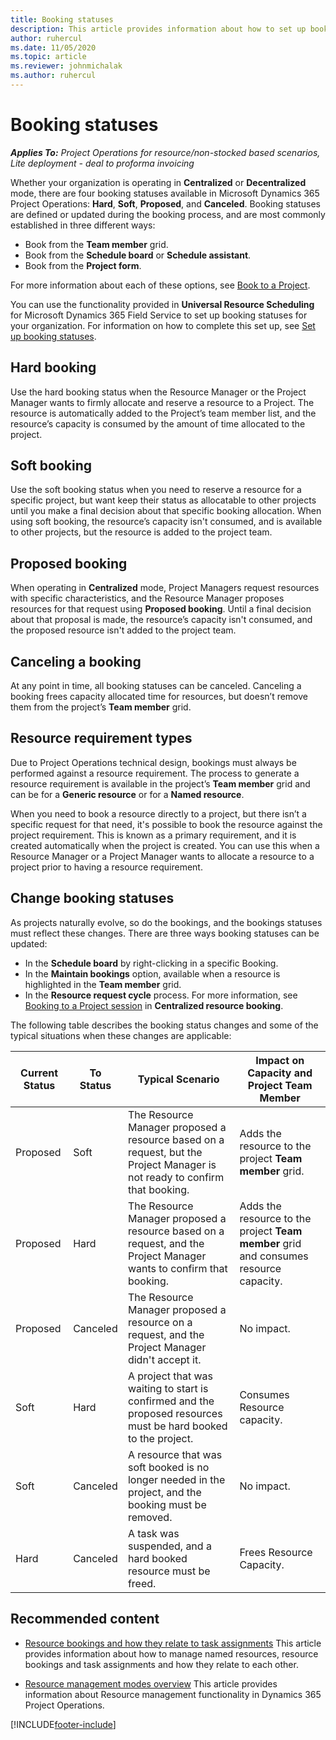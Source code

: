 ```yaml
---
title: Booking statuses
description: This article provides information about how to set up booking statuses for Project Operations.
author: ruhercul
ms.date: 11/05/2020
ms.topic: article
ms.reviewer: johnmichalak
ms.author: ruhercul
---
```


# Booking statuses

_**Applies To:** Project Operations for resource/non-stocked based scenarios, Lite deployment - deal to proforma invoicing_

Whether your organization is operating in **Centralized** or **Decentralized** mode, there are four booking statuses available in Microsoft Dynamics 365 Project Operations: **Hard**, **Soft**, **Proposed**, and **Canceled**. Booking statuses are defined or updated during the booking process, and are most commonly established in three different ways:

-	Book from the **Team member** grid.
-	Book from the **Schedule board** or **Schedule assistant**.
-	Book from the **Project form**.

For more information about each of these options, see [Book to a Project](/dynamics365/project-operations/resource-management/book-project).

You can use the functionality provided in **Universal Resource Scheduling** for Microsoft Dynamics 365 Field Service to set up booking statuses for your organization. For information on how to complete this set up, see [Set up booking statuses](/dynamics365/field-service/set-up-booking-statuses).

## Hard booking

Use the hard booking status when the Resource Manager or the Project Manager wants to firmly allocate and reserve a resource to a Project. The resource is automatically added to the Project’s team member list, and the resource’s capacity is consumed by the amount of time allocated to the project.

## Soft booking

Use the soft booking status when you need to reserve a resource for a specific project, but want keep their status as allocatable to other projects until you make a final decision about that specific booking allocation. When using soft booking, the resource’s capacity isn't consumed, and is available to other projects, but the resource is added to the project team. 

## Proposed booking

When operating in **Centralized** mode, Project Managers request resources with specific characteristics, and the Resource Manager proposes resources for that request using **Proposed booking**. Until a final decision about that proposal is made, the resource’s capacity isn't consumed, and the proposed resource isn't added to the project team.

## Canceling a booking

At any point in time, all booking statuses can be canceled. Canceling a booking frees capacity allocated time for resources, but doesn’t remove them from the project’s **Team member** grid. 

## Resource requirement types

Due to Project Operations technical design, bookings must always be performed against a resource requirement. The process to generate a resource requirement is available in the project’s **Team member** grid and can be for a **Generic resource** or for a **Named resource**.

When you need to book a resource directly to a project, but there isn’t a specific request for that need, it's possible to book the resource against the project requirement. This is known as a primary requirement, and it is created automatically when the project is created. You can use this when a Resource Manager or a Project Manager wants to allocate a resource to a project prior to having a resource requirement. 

## Change booking statuses

As projects naturally evolve, so do the bookings, and the bookings statuses must reflect these changes. There are three ways booking statuses can be updated:

-	In the **Schedule board** by right-clicking in a specific Booking. 
-	In the **Maintain bookings** option, available when a resource is highlighted in the **Team member** grid.
-	In the **Resource request cycle** process. For more information, see [Booking to a Project session](/dynamics365/project-operations/resource-management/book-project) in **Centralized resource booking**.

The following table describes the booking status changes and some of the typical situations when these changes are applicable:

| **Current Status** | **To Status** | **Typical Scenario** | **Impact on Capacity and Project Team Member** |
| --- | --- | --- | --- |
| Proposed | Soft | The Resource Manager proposed a resource based on a request, but the Project Manager is not ready to confirm that booking. | Adds the resource to the project **Team member** grid. |
| Proposed | Hard | The Resource Manager proposed a resource based on a request, and the Project Manager wants to confirm that booking. | Adds the resource to the project **Team member** grid and consumes resource capacity. |
| Proposed | Canceled | The Resource Manager proposed a resource on a request, and the Project Manager didn't accept it. | No impact. |
| Soft | Hard | A project that was waiting to start is confirmed and the proposed resources must be hard booked to the project. | Consumes Resource capacity. |
| Soft | Canceled | A resource that was soft booked is no longer needed in the project, and the booking must be removed. | No impact. |
| Hard | Canceled | A task was suspended, and a hard booked resource must be freed. |  Frees Resource Capacity. |


## Recommended content

- [Resource bookings and how they relate to task assignments](../psa/faq-bookings-and-assignments.md)
  This article provides information about how to manage named resources, resource bookings and task assignments and how they relate to each other.
  
- [Resource management modes overview](resource-management-mode-overview.md)
  This article provides information about Resource management functionality in Dynamics 365 Project Operations.

[!INCLUDE[footer-include](../includes/footer-banner.md)]
